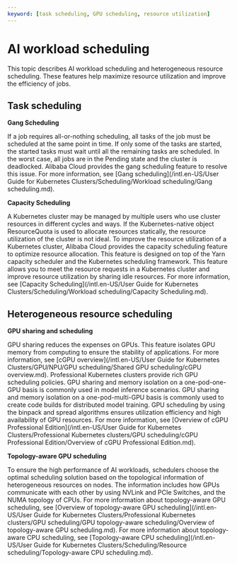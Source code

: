 ```yaml
---
keyword: [task scheduling, GPU scheduling, resource utilization]
---
```


# AI workload scheduling

This topic describes AI workload scheduling and heterogeneous resource scheduling. These features help maximize resource utilization and improve the efficiency of jobs.

## Task scheduling

**Gang Scheduling**

If a job requires all-or-nothing scheduling, all tasks of the job must be scheduled at the same point in time. If only some of the tasks are started, the started tasks must wait until all the remaining tasks are scheduled. In the worst case, all jobs are in the Pending state and the cluster is deadlocked. Alibaba Cloud provides the gang scheduling feature to resolve this issue. For more information, see [Gang scheduling](/intl.en-US/User Guide for Kubernetes Clusters/Scheduling/Workload scheduling/Gang scheduling.md).

**Capacity Scheduling**

A Kubernetes cluster may be managed by multiple users who use cluster resources in different cycles and ways. If the Kubernetes-native object ResourceQuota is used to allocate resources statically, the resource utilization of the cluster is not ideal. To improve the resource utilization of a Kubernetes cluster, Alibaba Cloud provides the capacity scheduling feature to optimize resource allocation. This feature is designed on top of the Yarn capacity scheduler and the Kubernetes scheduling framework. This feature allows you to meet the resource requests in a Kubernetes cluster and improve resource utilization by sharing idle resources. For more information, see [Capacity Scheduling](/intl.en-US/User Guide for Kubernetes Clusters/Scheduling/Workload scheduling/Capacity Scheduling.md).

## Heterogeneous resource scheduling

**GPU sharing and scheduling**

GPU sharing reduces the expenses on GPUs. This feature isolates GPU memory from computing to ensure the stability of applications. For more information, see [cGPU overview](/intl.en-US/User Guide for Kubernetes Clusters/GPU/NPU/GPU scheduling/Shared GPU scheduling/cGPU overview.md). Professional Kubernetes clusters provide rich GPU scheduling policies. GPU sharing and memory isolation on a one-pod-one-GPU basis is commonly used in model inference scenarios. GPU sharing and memory isolation on a one-pod-multi-GPU basis is commonly used to create code builds for distributed model training. GPU scheduling by using the binpack and spread algorithms ensures utilization efficiency and high availability of GPU resources. For more information, see [Overview of cGPU Professional Edition](/intl.en-US/User Guide for Kubernetes Clusters/Professional Kubernetes clusters/GPU scheduling/cGPU Professional Edition/Overview of cGPU Professional Edition.md).

**Topology-aware GPU scheduling**

To ensure the high performance of AI workloads, schedulers choose the optimal scheduling solution based on the topological information of heterogeneous resources on nodes. The information includes how GPUs communicate with each other by using NVLink and PCIe Switches, and the NUMA topology of CPUs. For more information about topology-aware GPU scheduling, see [Overview of topology-aware GPU scheduling](/intl.en-US/User Guide for Kubernetes Clusters/Professional Kubernetes clusters/GPU scheduling/GPU topology-aware scheduling/Overview of topology-aware GPU scheduling.md). For more information about topology-aware CPU scheduling, see [Topology-aware CPU scheduling](/intl.en-US/User Guide for Kubernetes Clusters/Scheduling/Resource scheduling/Topology-aware CPU scheduling.md).

